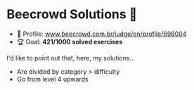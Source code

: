 # Beecrowd Solutions 🐝

* 👤 Profile: www.beecrowd.com.br/judge/en/profile/698004
* 🏆 Goal: **421/1000 solved exercises**

I'd like to point out that, here, my solutions...

* Are divided by category > difficulty
* Go from level 4 upwards
